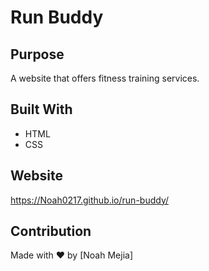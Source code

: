 # Run Buddy

## Purpose
A website that offers fitness training services.

## Built With
* HTML
* CSS

## Website
https://Noah0217.github.io/run-buddy/

## Contribution
Made with ❤️ by [Noah Mejia]
